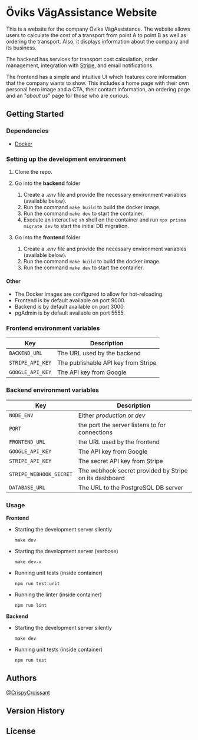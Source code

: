 # Öviks VägAssistance Website

This is a website for the company Öviks VägAssistance. The website allows users to calculate the cost of a transport from point A to point B as well as ordering the transport. Also, it displays information about the company and its business.

The backend has services for transport cost calculation, order management, integration with [Stripe](https://stripe.com), and email notifications.

The frontend has a simple and intuitive UI which features core information that the company wants to show. This includes a home page with their own personal hero image and a CTA, their contact information, an ordering page and an "_about us_" page for those who are curious.

## Getting Started

### Dependencies

- [Docker](https://www.docker.com/)

### Setting up the development environment

1. Clone the repo.

2. Go into the **backend** folder
   1. Create a _.env_ file and provide the necessary environment variables (available below).
   2. Run the command `make build` to build the docker image.
   3. Run the command `make dev` to start the container.
   4. Execute an interactive `sh` shell on the container and run `npx prisma migrate dev` to start the initial DB migration.
3. Go into the **frontend** folder
   1. Create a _.env_ file and provide the necessary environment variables (available below).
   2. Run the command `make build` to build the docker image.
   3. Run the command `make dev` to start the container.

#### Other
* The Docker images are configured to allow for hot-reloading.
* Frontend is by default available on port 9000.
* Backend is by default available on port 3000.
* pgAdmin is by default available on port 5555.

### Frontend environment variables

| **Key**          | **Description**                     |
| ---------------- | ----------------------------------- |
| `BACKEND_URL`    | The URL used by the backend         |
| `STRIPE_API_KEY` | The publishable API key from Stripe |
| `GOOGLE_API_KEY` | The API key from Google             |

### Backend environment variables

| **Key**                 | **Description**                                        |
| ----------------------- | ------------------------------------------------------ |
| `NODE_ENV`              | Either _production_ or _dev_                           |
| `PORT`                  | the port the server listens to for connections         |
| `FRONTEND_URL`          | the URL used by the frontend                           |
| `GOOGLE_API_KEY`        | The API key from Google                                |
| `STRIPE_API_KEY`        | The secret API key from Stripe                         |
| `STRIPE_WEBHOOK_SECRET` | The webhook secret provided by Stripe on its dashboard |
| `DATABASE_URL`          | The URL to the PostgreSQL DB server                    |

### Usage

**Frontend**

- Starting the development server silently

  ```
  make dev
  ```

- Starting the development server (verbose)

  ```
  make dev-v
  ```

- Running unit tests (inside container)

  ```
  npm run test:unit
  ```

- Running the linter (inside container)

  ```
  npm run lint
  ```

**Backend**

- Starting the development server silently

  ```
  make dev
  ```

- Running unit tests (inside container)

  ```
  npm run test
  ```

## Authors

[@CrispyCroissant](https://github.com/crispycroissant)

## Version History

## License
